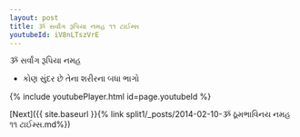 ```yaml
---
layout: post
title: ૐ સર્વાંગ રૂપિયા નમહ ૧૧ ટાઈમ્સ
youtubeId: iV8nLTszVrE
---
```

 
 
 ૐ સર્વાંગ રૂપિયા નમહ  
 
 -  કોણ સુંદર છે તેના શરીરના બધા ભાગો 
 
  
 
  
 
 
 
 
 
 


{% include youtubePlayer.html id=page.youtubeId %}
 
[Next]({{ site.baseurl }}{% link  split1/_posts/2014-02-10-ૐ ઠૂમભાવિનય નમહ ૧૧ ટાઈમ્સ.md%})
 

